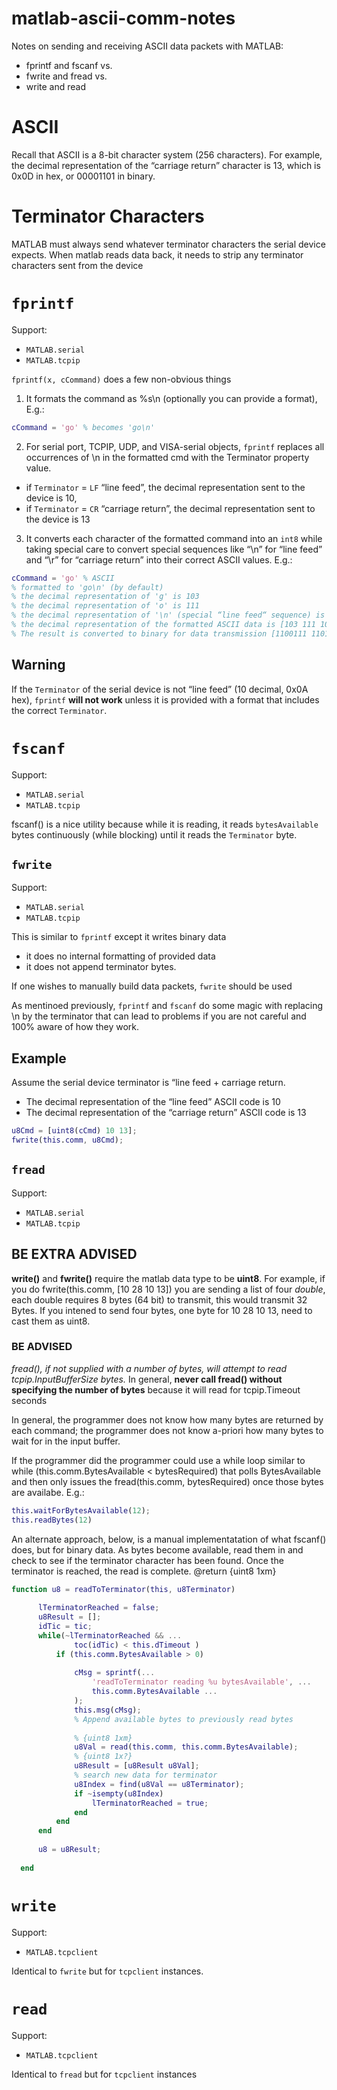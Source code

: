 # matlab-ascii-comm-notes
Notes on sending and receiving ASCII data packets with MATLAB: 

- fprintf and fscanf vs.
- fwrite and fread vs.
- write and read

# ASCII

Recall that ASCII is a 8-bit character system (256 characters).  For example, the decimal representation of the “carriage return” character is 13, which is 0x0D in hex, or 00001101 in binary. 

# Terminator Characters

MATLAB must always send whatever terminator characters the serial device expects.  When matlab reads data back, it needs to strip any terminator characters sent from the device 

# `fprintf`

Support:
- `MATLAB.serial`
- `MATLAB.tcpip`

 `fprintf(x, cCommand)` does a few non-obvious things 
 
 1. It formats the command as %s\n (optionally you can provide a format), E.g.:

```matlab
cCommand = 'go' % becomes 'go\n'
```

 2. For serial port, TCPIP, UDP, and VISA-serial objects, `fprintf` replaces all occurrences of \n in the formatted cmd with the Terminator property value. 

 - if `Terminator` = `LF` “line feed”, the decimal representation sent to the device is 10, 
 - if `Terminator` = `CR` “carriage return”, the decimal representation sent to the device is 13
 

 3. It converts each character of the formatted command into an `int8` while taking special care to convert special sequences like “\n” for “line feed” and “\r” for “carriage return” into their correct ASCII values. E.g.:

```matlab
cCommand = 'go' % ASCII
% formatted to 'go\n' (by default)
% the decimal representation of 'g' is 103
% the decimal representation of 'o' is 111
% the decimal representation of '\n' (special “line feed“ sequence) is 10
% the decimal representation of the formatted ASCII data is [103 111 10]
% The result is converted to binary for data transmission [1100111 1101111 0001010]
```
 
## Warning

If the `Terminator` of the serial device is not “line feed” (10 decimal, 0x0A hex), `fprintf` **will not work** unless it is provided with a format that includes the correct `Terminator`.


# `fscanf`

Support:
- `MATLAB.serial`
- `MATLAB.tcpip`

fscanf() is a nice utility because while it is reading, it reads `bytesAvailable` bytes continuously (while blocking) until it reads the `Terminator` byte.

## `fwrite`

Support:
- `MATLAB.serial`
- `MATLAB.tcpip`

This is similar to `fprintf` except it writes binary data
- it does no internal formatting of provided data
- it does not append terminator bytes.
 
 If one wishes to manually build data packets, `fwrite` should be used

As mentinoed previously, `fprintf` and `fscanf` do some magic with replacing \n by the terminator that can lead to problems if you are not careful and 100% aware of how they work. 


## Example

Assume the serial device terminator is “line feed + carriage return.

- The decimal representation of the “line feed” ASCII code is 10
- The decimal representation of the “carriage return” ASCII code is 13

```matlab
u8Cmd = [uint8(cCmd) 10 13];
fwrite(this.comm, u8Cmd);
```
## `fread`

Support:
- `MATLAB.serial`
- `MATLAB.tcpip`

## BE EXTRA ADVISED

**write()** and **fwrite()** require the matlab data type to be **uint8**.  For example, if you do fwrite(this.comm, [10 28 10 13]) you are sending a list of four *double*, each double requires 8 bytes (64 bit) to transmit, this would transmit 32 Bytes.  If you intened to send four bytes, one byte for 10 28 10 13, need to cast them as uint8.

### BE ADVISED

*fread(), if not supplied with a number of bytes, will attempt to read tcpip.InputBufferSize bytes.*  In general, **never call fread() without specifying the number of bytes** because it will read for tcpip.Timeout seconds

In general, the programmer does not know how many bytes are returned by each command; the programmer does not know a-priori how many bytes to wait for in the input buffer.

If the programmer did the programmer could use a while loop similar to while (this.comm.BytesAvailable < bytesRequired) that polls BytesAvailable and then only issues the fread(this.comm, bytesRequired) once those bytes are availabe. E.g.:

```matlab
this.waitForBytesAvailable(12);
this.readBytes(12)
```

An alternate approach, below, is a manual implementatation of what fscanf() does, but for binary data.   As bytes become available, read them in and check to see if the terminator character has been found.  Once the terminator is reached, the read is complete. @return {uint8 1xm}

```matlab
function u8 = readToTerminator(this, u8Terminator)
            
      lTerminatorReached = false;
      u8Result = [];
      idTic = tic;
      while(~lTerminatorReached && ...
              toc(idTic) < this.dTimeout )
          if (this.comm.BytesAvailable > 0)
              
              cMsg = sprintf(...
                  'readToTerminator reading %u bytesAvailable', ...
                  this.comm.BytesAvailable ...
              );
              this.msg(cMsg);
              % Append available bytes to previously read bytes
              
              % {uint8 1xm} 
              u8Val = read(this.comm, this.comm.BytesAvailable);
              % {uint8 1x?}
              u8Result = [u8Result u8Val];
              % search new data for terminator
              u8Index = find(u8Val == u8Terminator);
              if ~isempty(u8Index)
                  lTerminatorReached = true;
              end
          end
      end
      
      u8 = u8Result;
      
  end
  ```


# `write`

Support:
- `MATLAB.tcpclient`

Identical to `fwrite` but for `tcpclient` instances. 


# `read`

Support:
- `MATLAB.tcpclient`

Identical to `fread` but for `tcpclient` instances


 
         

         
  

